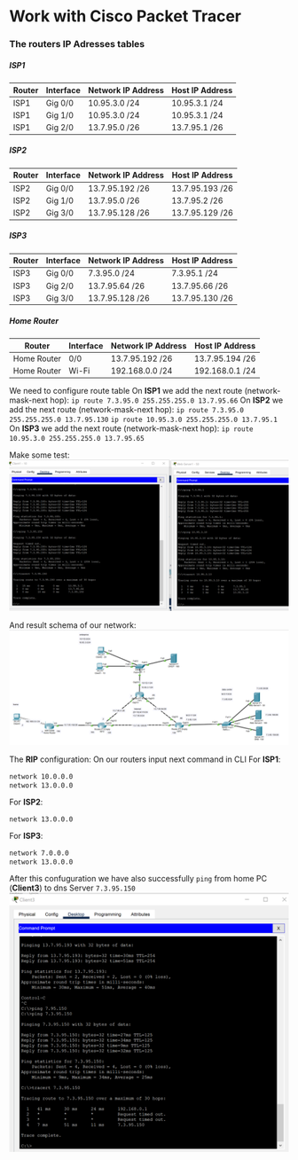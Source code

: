 # Work with Cisco Packet Tracer 
### The routers IP Adresses tables
##### ISP1
| Router | Interface | Network IP Address| Host  IP Address|
| ---- | ------- | ------------- | ------------- | 
| ISP1 | Gig 0/0 | 10.95.3.0 /24 | 10.95.3.1 /24 |
| ISP1 | Gig 1/0 | 10.95.3.0 /24 | 10.95.3.1 /24 |
| ISP1 | Gig 2/0 | 13.7.95.0 /26 | 13.7.95.1 /26 |
##### ISP2
| Router | Interface | Network IP Address| Host  IP Address|
| ------ | ------- | --------------- | --------------- | 
| ISP2   | Gig 0/0 | 13.7.95.192 /26 | 13.7.95.193 /26 |
| ISP2   | Gig 1/0 | 13.7.95.0 /26   | 13.7.95.2 /26   |
| ISP2   | Gig 3/0 | 13.7.95.128 /26 | 13.7.95.129 /26 |
##### ISP3
| Router | Interface | Network IP Address| Host  IP Address|
| ---- | ------- | --------------- | --------------- | 
| ISP3 | Gig 0/0 | 7.3.95.0 /24    | 7.3.95.1 /24    |
| ISP3 | Gig 2/0 | 13.7.95.64 /26  | 13.7.95.66 /26  |
| ISP3 | Gig 3/0 | 13.7.95.128 /26 | 13.7.95.130 /26 |
##### Home Router
| Router | Interface | Network IP Address| Host  IP Address|
| ----------- | ----- | --------------- | --------------- | 
| Home Router | 0/0   | 13.7.95.192 /26 | 13.7.95.194 /26 |
| Home Router | Wi-Fi | 192.168.0.0 /24 | 192.168.0.1 /24 |

We need to configure route table
On **ISP1** we add the next route (network-mask-next hop):
`ip route 7.3.95.0 255.255.255.0 13.7.95.66`
On **ISP2** we add the next route (network-mask-next hop):
`ip route 7.3.95.0 255.255.255.0 13.7.95.130`
`ip route 10.95.3.0 255.255.255.0 13.7.95.1`
On **ISP3** we add the next route (network-mask-next hop):
`ip route 10.95.3.0 255.255.255.0 13.7.95.65`

Make some test:
![tracert](images/Screenshot_2.png)

And result schema of our network:
![tracert](images/Screenshot_3.png)

The **RIP** configuration:
On our routers input next command in CLI 
For **ISP1**:
```
network 10.0.0.0
network 13.0.0.0
```
For **ISP2**:
```
network 13.0.0.0
```
For **ISP3**:
```
network 7.0.0.0
network 13.0.0.0
```

After this confuguration we have also successfully `ping` from home PC (**Client3**) to dns Server `7.3.95.150`
![tracert](images/Screenshot_4.png)
